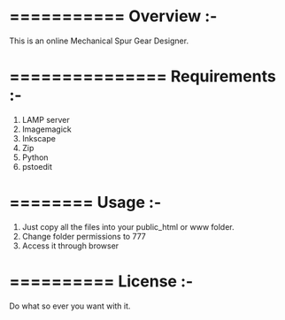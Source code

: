 ===========
Overview :-
===========

This is an online Mechanical Spur Gear Designer.

===============
Requirements :-
===============

1) LAMP server
2) Imagemagick
3) Inkscape
4) Zip
5) Python
6) pstoedit

========
Usage :-
========

1) Just copy all the files into your public_html or www folder.
2) Change folder permissions to 777
3) Access it through browser

==========
License :-
==========

Do what so ever you want with it.
